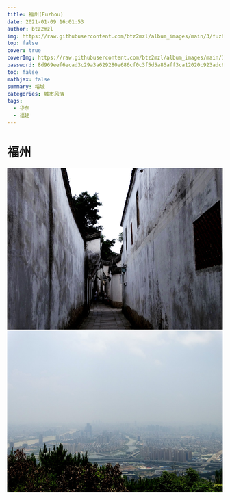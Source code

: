 ```yaml
---
title: 福州(Fuzhou)
date: 2021-01-09 16:01:53
author: btz2mzl
img: https://raw.githubusercontent.com/btz2mzl/album_images/main/3/fuzhou_1.jpg
top: false
cover: true
coverImg: https://raw.githubusercontent.com/btz2mzl/album_images/main/3/fuzhou_1.jpg
password: 8d969eef6ecad3c29a3a629280e686cf0c3f5d5a86aff3ca12020c923adc6c92
toc: false
mathjax: false
summary: 榕城
categories: 城市风情
tags:
  - 华东
  - 福建
---
```

# 福州
![三坊七巷的白墙灰瓦独具一格](https://raw.githubusercontent.com/btz2mzl/album_images/main/3/fuzhou_1.jpg)
![鼓山上闽江穿行而过的现代城市](https://raw.githubusercontent.com/btz2mzl/album_images/main/3/fuzhou_2.jpg)
